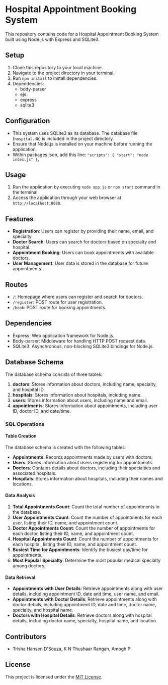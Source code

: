 # Hospital Appointment Booking System

This repository contains code for a Hospital Appointment Booking System built using Node.js with Express and SQLite3.

## Setup

1. Clone this repository to your local machine.
2. Navigate to the project directory in your terminal.
3. Run `npm install` to install dependencies.
4. Dependencies:
    - body-parser
    - ejs
    - express
    - sqlite3

## Configuration

- This system uses SQLite3 as its database. The database file (`hospital.db`) is included in the project directory.
- Ensure that Node.js is installed on your machine before running the application.
- Within packages.json, add this line:
    `"scripts": {
      "start": "node index.js"
    },`
## Usage

1. Run the application by executing `node app.js` or `npm start` command in the terminal.
2. Access the application through your web browser at `http://localhost:8080`.

## Features

- **Registration**: Users can register by providing their name, email, and specialty.
- **Doctor Search**: Users can search for doctors based on specialty and hospital.
- **Appointment Booking**: Users can book appointments with available doctors.
- **User Management**: User data is stored in the database for future appointments.

## Routes

- `/`: Homepage where users can register and search for doctors.
- `/register`: POST route for user registration.
- `/book`: POST route for booking appointments.

## Dependencies

- Express: Web application framework for Node.js.
- Body-parser: Middleware for handling HTTP POST request data.
- SQLite3: Asynchronous, non-blocking SQLite3 bindings for Node.js.

## Database Schema

The database schema consists of three tables:

1. **doctors**: Stores information about doctors, including name, specialty, and hospital ID.
2. **hospitals**: Stores information about hospitals, including name.
3. **users**: Stores information about users, including name and email.
4. **appointments**: Stores information about appointments, including user ID, doctor ID, and date/time.


### SQL Operations

#### Table Creation
The database schema is created with the following tables:
- **Appointments**: Records appointments made by users with doctors.
- **Users**: Stores information about users registering for appointments.
- **Doctors**: Contains details about doctors, including their specialties and associated hospitals.
- **Hospitals**: Stores information about hospitals, including their names and locations.

#### Data Analysis
1. **Total Appointments Count**: Count the total number of appointments in the database.
2. **User Appointments Count**: Count the number of appointments for each user, listing their ID, name, and appointment count.
3. **Doctor Appointments Count**: Count the number of appointments for each doctor, listing their ID, name, and appointment count.
4. **Hospital Appointments Count**: Count the number of appointments for each hospital, listing their ID, name, and appointment count.
5. **Busiest Time for Appointments**: Identify the busiest day/time for appointments.
6. **Most Popular Specialty**: Determine the most popular medical specialty among doctors.

#### Data Retrieval
- **Appointments with User Details**: Retrieve appointments along with user details, including appointment ID, date and time, user name, and email.
- **Appointments with Doctor Details**: Retrieve appointments along with doctor details, including appointment ID, date and time, doctor name, specialty, and hospital name.
- **Doctors with Hospital Details**: Retrieve doctors along with hospital details, including doctor name, specialty, hospital name, and location.


## Contributors

- Trisha Hansen D'Souza, K N Thushaar Rangan, Amogh P

## License

This project is licensed under the [MIT License](LICENSE).
